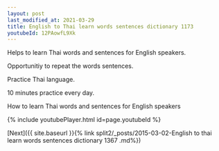 ```yaml
---
layout: post
last_modified_at: 2021-03-29
title: English to Thai learn words sentences dictionary 1173 
youtubeId: 12PAowfL9Xk
---
```

 
 
Helps to learn Thai words and sentences for English speakers.

Opportunitiy to repeat the words sentences. 

Practice Thai language. 
 
10 minutes practice every day. 
 
How to learn Thai words and sentences for English speakers 
 
{% include youtubePlayer.html id=page.youtubeId %}
 
 
[Next]({{ site.baseurl }}{% link  split2/_posts/2015-03-02-English to thai learn words sentences dictionary 1367 .md%})
 
